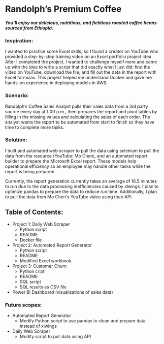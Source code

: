 # Randolph’s Premium Coffee 
***You’ll enjoy our delicious, nutritious, and fictitious roasted coffee beans sourced from Ethiopia.***



### Inspiration:

I wanted to practice some Excel skills, so I found a creator on YouTube who provided a step-by-step training video on an Excel portfolio project idea. After I completed the project, I wanted to challenge myself more and came up with the idea to write a script that did exactly what I just did: find the video on YouTube, download the file, and fill out the data in the report with Excel formulas. This project helped me understand Docker and gave me hands-on experience in deploying models in AWS.

### Scenario:

Randolph’s Coffee Sales Analyst pulls their sales data from a 3rd party source every day at 1:00 p.m., then prepares the report and pivot tables by filling in the missing values and calculating the sales of each order. The analyst wants the report to be automated from start to finish so they have time to complete more tasks.

### Solution: 

I built and automated web scraper to pull the data using selenium to pull the data from the resource (YouTube: Mo Chen), and an automated report builder to prepare the Microsoft Excel report. These models help operational efficiency so an employee may handle other tasks while the report is being prepared. 

Currently, the report generation currently takes an average of 18.5 minutes to run due to the data processing inefficiencies caused by xlwings. I plan to optimize pandas to prepare the data to reduce run time. Additionally, I plan to pull the data from Mo Chen's YouTube video using their API.


## Table of Contents:
  - Project 1: Daily Web Scraper
    - Python script
    - README
    - Docker file
  - Project 2: Automated Report Generator
    - Python script
    - README
    - Modified Excel workbook
  - Project 3: Customer Churn
    - Python cript
    - README
    - SQL script
    - SQL results as CSV file
  - Power BI Dashboard (visualizations of sales data)


### Future scopes:
- Automated Report Generator
    - Modify Python script to use pandas to clean and prepare data instead of xlwings
- Daily Web Scraper
    - Modify script to pull data using API

